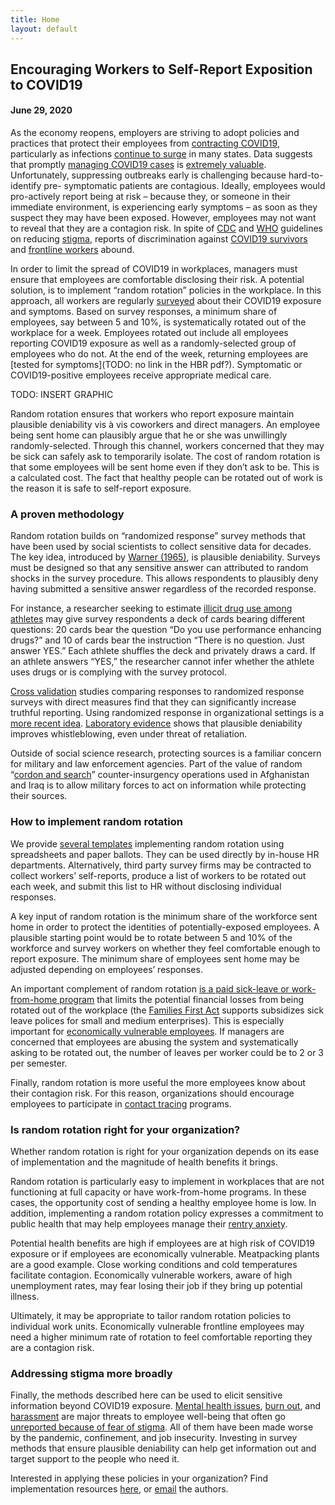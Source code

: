 ```yaml
---
title: Home
layout: default
---
```

## Encouraging Workers to Self-Report Exposition to COVID19
#### June 29, 2020

As the economy reopens, employers are striving to adopt policies and practices that protect their employees from [contracting COVID19](https://hbr.org/2020/05/5-tips-for-safely-reopening-your-office), particularly as infections [continue to surge](https://www.washingtonpost.com/nation/2020/06/28/coronavirus-live-updates-us/) in many states. Data suggests that promptly [managing COVID19 cases](https://hbr.org/2020/03/your-employee-tested-positive-for-covid-19-what-do-you-do) is [extremely valuable](https://www.nytimes.com/2020/05/20/us/coronavirus-distancing-deaths.html). Unfortunately, suppressing outbreaks early is challenging because hard-to-identify pre- symptomatic patients are contagious. Ideally, employees would pro-actively report being at risk – because they, or someone in their immediate environment, is experiencing early symptoms – as soon as they suspect they may have been exposed. However, employees may not want to reveal that they are a contagion risk. In spite of [CDC](https://www.cdc.gov/coronavirus/2019-ncov/daily-life-coping/reducing-stigma.html) and [WHO](https://www.who.int/publications/m/item/a-guide-to-preventing-and-addressing-social-stigma-associated-with-covid-19) guidelines on reducing [stigma](https://hbr.org/2020/04/dont-let-fear-of-covid-19-turn-into-stigma), reports of discrimination against [COVID19 survivors](https://www.latimes.com/california/story/2020-04-18/fear-and-stigma-around-coronavirus-deliver-harm-and-control) and [frontline workers](https://www.thelancet.com/journals/lancet/article/PIIS0140-6736(20)31191-0/fulltext) abound.

In order to limit the spread of COVID19 in workplaces, managers must ensure that employees are comfortable disclosing their risk. A potential solution, is to implement “random rotation” policies in the workplace. In this approach, all workers are regularly [surveyed](https://www.mayoclinic.org/covid-19-self-assessment-tool) about their COVID19 exposure and symptoms. Based on survey responses, a minimum share of employees, say between 5 and 10%, is systematically rotated out of the workplace for a week. Employees rotated out include all employees reporting COVID19 exposure as well as a randomly-selected group of employees who do not. At the end of the week, returning employees are [tested for symptoms](TODO: no link in the HBR pdf?). Symptomatic or COVID19-positive employees receive appropriate medical care.

TODO: INSERT GRAPHIC

Random rotation ensures that workers who report exposure maintain plausible deniability vis à vis coworkers and direct managers. An employee being sent home can plausibly argue that he or she was unwillingly randomly-selected. Through this channel, workers concerned that they may be sick can safely ask to temporarily isolate. The cost of random rotation is that some employees will be sent home even if they don’t ask to be. This is a calculated cost. The fact that healthy people can be rotated out of work is the reason it is safe to self-report exposure.

### A proven methodology

Random rotation builds on “randomized response” survey methods that have been used by social scientists to collect sensitive data for decades. The key idea, introduced by [Warner (1965)](https://www.tandfonline.com/doi/abs/10.1080/01621459.1965.10480775), is plausible deniability. Surveys must be designed so that any sensitive answer can attributed to random shocks in the survey procedure. This allows respondents to plausibly deny having submitted a sensitive answer regardless of the recorded response.

For instance, a researcher seeking to estimate [illicit drug use among athletes](https://www.sciencedirect.com/science/article/pii/S0376871609003202) may give survey respondents a deck of cards bearing different questions: 20 cards bear the question “Do you use performance enhancing drugs?” and 10 of cards bear the instruction “There is no question. Just answer YES.” Each athlete shuffles the deck and privately draws a card. If an athlete answers “YES,” the researcher cannot infer whether the athlete uses drugs or is complying with the survey protocol.

[Cross validation](https://onlinelibrary.wiley.com/doi/full/10.1111/ajps.12205) studies comparing responses to randomized response surveys with direct measures find that they can significantly increase truthful reporting. Using randomized response in organizational settings is a [more recent idea](https://academic.oup.com/restud/article-abstract/86/6/2530/5265253). [Laboratory evidence](https://www.nber.org/papers/w25918) shows that plausible deniability improves whistleblowing, even under threat of retaliation.

Outside of social science research, protecting sources is a familiar concern for military and law enforcement agencies. Part of the value of random “[cordon and search](https://en.wikipedia.org/wiki/Cordon_and_search)” counter-insurgency operations used in Afghanistan and Iraq is to allow military forces to act on information while protecting their sources.

### How to implement random rotation

We provide [several templates](https://www.sylvainchassang.org/assets/papers/random_rotation_implementation_tools.zip) implementing random rotation using spreadsheets and paper ballots. They can be used directly by in-house HR departments. Alternatively, third party survey firms may be contracted to collect workers’ self-reports, produce a list of workers to be rotated out each week, and submit this list to HR without disclosing individual responses.

A key input of random rotation is the minimum share of the workforce sent home in order to protect the identities of potentially-exposed employees. A plausible starting point would be to rotate between 5 and 10% of the workforce and survey workers on whether they feel comfortable enough to report exposure. The minimum share of employees sent home may be adjusted depending on employees’ responses.

An important complement of random rotation [is a paid sick-leave or work-from-home program](https://www.cdc.gov/coronavirus/2019-ncov/community/guidance-business-response.html) that limits the potential financial losses from being rotated out of the workplace (the [Families First Act](https://appropriations.house.gov/sites/democrats.appropriations.house.gov/files/Families%20First%20summary.pdf) supports subsidizes sick leave polices for small and medium enterprises). This is especially important for [economically vulnerable employees](https://hbr.org/2020/04/what-will-u-s-labor-protections-look-like-after-coronavirus). If managers are concerned that employees are abusing the system and systematically asking to be rotated out, the number of leaves per worker could be to 2 or 3 per semester.
           
Finally, random rotation is more useful the more employees know about their contagion risk. For this reason, organizations should encourage employees to participate in [contact tracing](https://www.technologyreview.com/2020/05/07/1000961/launching-mittr-covid-tracing-tracker/) programs.

### Is random rotation right for your organization?

Whether random rotation is right for your organization depends on its ease of implementation and the magnitude of health benefits it brings.

Random rotation is particularly easy to implement in workplaces that are not functioning at full capacity or have work-from-home programs. In these cases, the opportunity cost of sending a healthy employee home is low. In addition, implementing a random rotation policy expresses a commitment to public health that may help employees manage their [rentry anxiety](https://hbr.org/2020/06/help-your-employees-manage-their-reentry-anxiety).

Potential health benefits are high if employees are at high risk of COVID19 exposure or if employees are economically vulnerable. Meatpacking plants are a good example. Close working conditions and cold temperatures facilitate contagion. Economically vulnerable workers, aware of high unemployment rates, may fear losing their job if they bring up potential illness.

Ultimately, it may be appropriate to tailor random rotation policies to individual work units. Economically vulnerable frontline employees may need a higher minimum rate of rotation to feel comfortable reporting they are a contagion risk.

### Addressing stigma more broadly

Finally, the methods described here can be used to elicit sensitive information beyond COVID19 exposure. [Mental health issues](https://hbr.org/2019/10/research-people-want-their-employers-to-talk-about-mental-health), [burn out](https://hbr.org/2020/04/3-tips-to-avoid-wfh-burnout), and [harassment](https://hbr.org/2018/05/why-its-so-hard-to-speak-up-against-a-toxic-culture) are major threats to employee well-being that often go [unreported because of fear of stigma](https://hbr.org/2019/02/5-ways-bosses-can-reduce-the-stigma-of-mental-health-at-work). All of them have been made worse by the pandemic, confinement, and job insecurity. Investing in survey methods that ensure plausible deniability can help get information out and target support to the people who need it.

Interested in applying these policies in your organization? Find implementation resources [here](https://www.sylvainchassang.org/assets/papers/random_rotation_implementation_tools.zip), or [email](mailto:l.boudreau@columbia.edu,%20chassang@princeton.edu?subject=I'd%20like%20to%20know%20more%20about%20random%20rotation) the authors.
